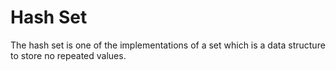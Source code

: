 # Hash Set

The hash set is one of the implementations of a set which is a data structure to store no repeated values. 